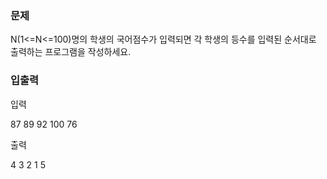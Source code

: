 ### 문제

N(1<=N<=100)명의 학생의 국어점수가 입력되면 각 학생의 등수를 입력된 순서대로 출력하는
프로그램을 작성하세요.

### 입출력

입력

87 89 92 100 76


출력

4 3 2 1 5